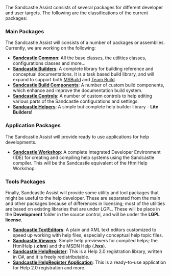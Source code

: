 The Sandcastle Assist consists of several packages for different developer and user targets. The following are the classifications of the current packages:

### Main Packages
The Sandcastle Assist will consists of a number of packages or assemblies. Currently, we are working on the following:
* **[Sandcastle Common](Sandcastle-Common)**: All the base classes, the utilities classes, configurations classes and more...
* **[Sandcastle Builders](Sandcastle-Builders)**: A complete library for building reference and conceptual documentations. It is a task based build library, and will expand to support both [MSBuild](http://en.wikipedia.org/wiki/MSBuild) and [Team Build](http://msdn.microsoft.com/en-us/library/ms181710(VS.80).aspx).
* **[Sandcastle Build Components](Sandcastle-Build-Components)**: A number of custom build components, which enhance and improve the documentation build system.
* **[Sandcastle Controls](Sandcastle-Controls)**: A number of custom controls to help editing various parts of the Sandcastle configurations and settings. 
* **[Sandcastle Helpers](Sandcastle-Helpers)**: A simple but complete help builder library - **Lite Builders**!

### Application Packages
The Sandcastle Assist will provide ready to use applications for help developments.
* **[Sandcastle Workshop](Sandcastle-Workshop)**:  A complete Integrated Developer Environment (IDE) for creating and compiling help systems using the Sandcastle compiler. This will be the Sandcastle equivalent of the HtmlHelp Workshop.

### Tools Packages
Finally, Sandcastle Assist will provide some utility and tool packages that might be useful to the help developer. These are separated from the main and other packages because of differences in licensing; most of the utilities are based on existing libraries that are under LGPL. These will be place in the **Development** folder in the source control, and will be under the **LGPL license**.
* **[Sandcastle TextEditors](Sandcastle-TextEditors)**: A plain and XML text editors customized to speed up working with help files, especially conceptual help topic files.
* **[Sandcastle Viewers](Sandcastle-Viewers)**: Simple help previewers for compiled helps; the HtmlHelp (**.chm**) and the MSDN Help (**.hxs**).
* **[Sandcastle HelpRegister](Sandcastle-HelpRegister)**: This is a Help 2.0 registration library, written in C#, and it is freely redistributable.
* **[Sandcastle HelpRegister Application](Sandcastle-HelpRegister-Application)**: This is a ready-to-use application for Help 2.0 registration and more.
